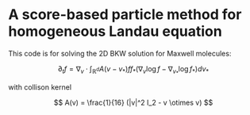 # A score-based particle method for homogeneous Landau equation

This code is for solving the 2D BKW solution for Maxwell molecules:

$$
\partial_t f = \nabla_v \cdot \int_{\mathbb{R}^d} A(v-v_* ) f f_* (\nabla_v \log f - \nabla_{v_* } \log f_* ) dv_*
$$

with collison kernel

$$
A(v) = \frac{1}{16}  (|v|^2 I_2 - v \otimes v)
$$
